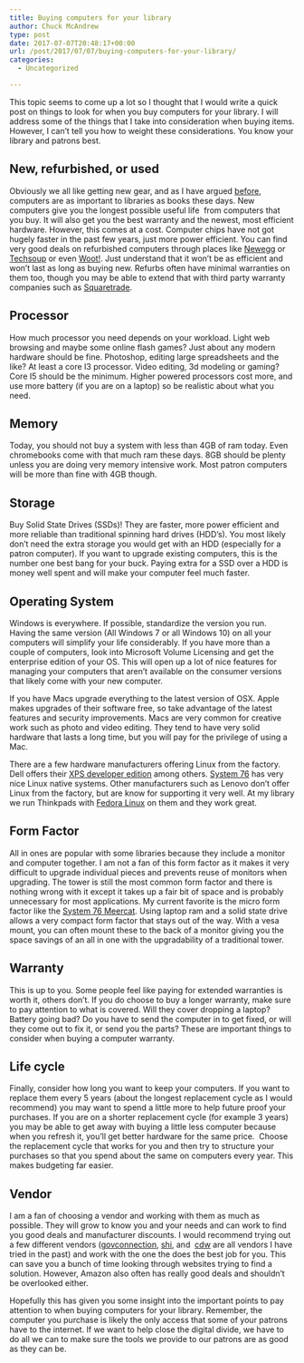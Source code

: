 ```yaml
---
title: Buying computers for your library
author: Chuck McAndrew
type: post
date: 2017-07-07T20:48:17+00:00
url: /post/2017/07/07/buying-computers-for-your-library/
categories:
  - Uncategorized

---
```

This topic seems to come up a lot so I thought that I would write a quick post on things to look for when you buy computers for your library. I will address some of the things that I take into consideration when buying items. However, I can&#8217;t tell you how to weight these considerations. You know your library and patrons best.

## New, refurbished, or used

Obviously we all like getting new gear, and as I have argued [before][1], computers are as important to libraries as books these days. New computers give you the longest possible useful life  from computers that you buy. It will also get you the best warranty and the newest, most efficient hardware. However, this comes at a cost. Computer chips have not got hugely faster in the past few years, just more power efficient. You can find very good deals on refurbished computers through places like [Newegg][2] or [Techsoup][3] or even [Woot!][4]. Just understand that it won&#8217;t be as efficient and won&#8217;t last as long as buying new. Refurbs often have minimal warranties on them too, though you may be able to extend that with third party warranty companies such as [Squaretrade][5].

## Processor

How much processor you need depends on your workload. Light web browsing and maybe some online flash games? Just about any modern hardware should be fine. Photoshop, editing large spreadsheets and the like? At least a core I3 processor. Video editing, 3d modeling or gaming? Core I5 should be the minimum. Higher powered processors cost more, and use more battery (if you are on a laptop) so be realistic about what you need.

## Memory

Today, you should not buy a system with less than 4GB of ram today. Even chromebooks come with that much ram these days. 8GB should be plenty unless you are doing very memory intensive work. Most patron computers will be more than fine with 4GB though.

## Storage

Buy Solid State Drives (SSDs)! They are faster, more power efficient and more reliable than traditional spinning hard drives (HDD&#8217;s). You most likely don&#8217;t need the extra storage you would get with an HDD (especially for a patron computer). If you want to upgrade existing computers, this is the number one best bang for your buck. Paying extra for a SSD over a HDD is money well spent and will make your computer feel much faster.

## Operating System

Windows is everywhere. If possible, standardize the version you run. Having the same version (All Windows 7 or all Windows 10) on all your computers will simplify your life considerably. If you have more than a couple of computers, look into Microsoft Volume Licensing and get the enterprise edition of your OS. This will open up a lot of nice features for managing your computers that aren&#8217;t available on the consumer versions that likely come with your new computer.

If you have Macs upgrade everything to the latest version of OSX. Apple makes upgrades of their software free, so take advantage of the latest features and security improvements. Macs are very common for creative work such as photo and video editing. They tend to have very solid hardware that lasts a long time, but you will pay for the privilege of using a Mac.

There are a few hardware manufacturers offering Linux from the factory. Dell offers their [XPS developer edition][6] among others. [System 76][7] has very nice Linux native systems. Other manufacturers such as Lenovo don&#8217;t offer Linux from the factory, but are know for supporting it very well. At my library we run Thinkpads with [Fedora Linux][8] on them and they work great.

## Form Factor

All in ones are popular with some libraries because they include a monitor and computer together. I am not a fan of this form factor as it makes it very difficult to upgrade individual pieces and prevents reuse of monitors when upgrading. The tower is still the most common form factor and there is nothing wrong with it except it takes up a fair bit of space and is probably unnecessary for most applications. My current favorite is the micro form factor like the [System 76 Meercat][9]. Using laptop ram and a solid state drive allows a very compact form factor that stays out of the way. With a vesa mount, you can often mount these to the back of a monitor giving you the space savings of an all in one with the upgradability of a traditional tower.

## Warranty

This is up to you. Some people feel like paying for extended warranties is worth it, others don&#8217;t. If you do choose to buy a longer warranty, make sure to pay attention to what is covered. Will they cover dropping a laptop? Battery going bad? Do you have to send the computer in to get fixed, or will they come out to fix it, or send you the parts? These are important things to consider when buying a computer warranty.

## Life cycle

Finally, consider how long you want to keep your computers. If you want to replace them every 5 years (about the longest replacement cycle as I would recommend) you may want to spend a little more to help future proof your purchases. If you are on a shorter replacement cycle (for example 3 years) you may be able to get away with buying a little less computer because when you refresh it, you&#8217;ll get better hardware for the same price.  Choose the replacement cycle that works for you and then try to structure your purchases so that you spend about the same on computers every year. This makes budgeting far easier.

## Vendor

I am a fan of choosing a vendor and working with them as much as possible. They will grow to know you and your needs and can work to find you good deals and manufacturer discounts. I would recommend trying out a few different vendors ([govconnection][10], [shi][11], and  [cdw][12] are all vendors I have tried in the past) and work with the one the does the best job for you. This can save you a bunch of time looking through websites trying to find a solution. However, Amazon also often has really good deals and shouldn&#8217;t be overlooked either.

Hopefully this has given you some insight into the important points to pay attention to when buying computers for your library. Remember, the computer you purchase is likely the only access that some of your patrons have to the internet. If we want to help close the digital divide, we have to do all we can to make sure the tools we provide to our patrons are as good as they can be.

 [1]: https://techielibrarians.com/index.php/2017/02/22/the-importance-of-it-training-in-libraries/
 [2]: https://www.newegg.com/Refurbished-PCs/RefurbishedStore/ID-22
 [3]: http://www.techsoup.org/refurbished-computers-catalog
 [4]: https://www.woot.com/category/computers?ref=w_gh_cp_4
 [5]: https://www.squaretrade.com/
 [6]: http://www.dell.com/en-us/work/shop/productdetails/xps-13-9360-laptop?appliedRefinements=302
 [7]: https://system76.com/
 [8]: https://getfedora.org/
 [9]: https://system76.com/desktops/meerkat
 [10]: http://www.govconnection.com/
 [11]: https://www.publicsector.shidirect.com/
 [12]: https://www.cdw.com/